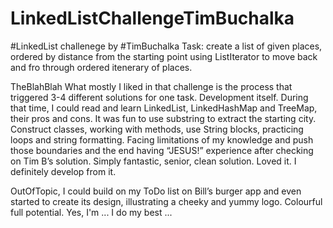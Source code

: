 # LinkedListChallengeTimBuchalka 
#LinkedList challenege by #TimBuchalka 
Task: create a list of given places, ordered by distance 
from the starting point using ListIterator to move back and fro 
through ordered itenerary of places. 

TheBlahBlah
What mostly I liked in that challenge is the process 
that triggered 3-4 different solutions for one task.
Development itself.
During that time, I could read and learn LinkedList, 
LinkedHashMap and TreeMap, their pros and cons. 
It was fun to use substring to extract the starting city. 
Construct classes, working with methods, use String blocks, 
practicing loops and string formatting. 
Facing limitations of my knowledge and push those boundaries 
and the end having  “JESUS!” experience 
after checking on Tim B’s solution.
Simply fantastic, senior, clean solution. 
Loved it. I definitely develop from it.

OutOfTopic,
I could build on my ToDo list on Bill’s burger app 
and even started to create its design, 
illustrating a cheeky and yummy logo. 
Colourful full potential. 
Yes, I'm ...
I do my best ... 
